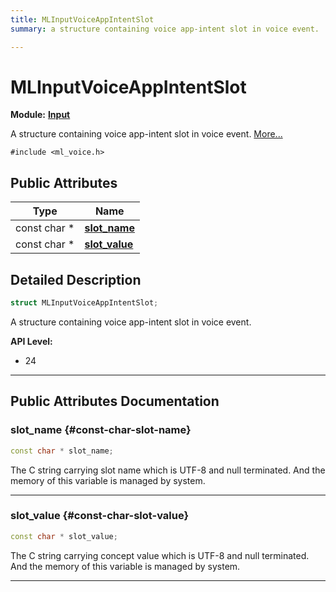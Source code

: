 ```yaml
---
title: MLInputVoiceAppIntentSlot
summary: a structure containing voice app-intent slot in voice event. 

---
```


# MLInputVoiceAppIntentSlot

**Module:** **[Input](/api-ref/api/Modules/group___input/group___input.md)**



A structure containing voice app-intent slot in voice event.  [More...](#detailed-description)


`#include <ml_voice.h>`

## Public Attributes

| Type           | Name           |
| -------------- | -------------- |
| const char * | **[slot_name](/api-ref/api/Modules/group___input/struct_m_l_input_voice_app_intent_slot.md#const-char-slot-name)**  |
| const char * | **[slot_value](/api-ref/api/Modules/group___input/struct_m_l_input_voice_app_intent_slot.md#const-char-slot-value)**  |

## Detailed Description

```cpp
struct MLInputVoiceAppIntentSlot;
```

A structure containing voice app-intent slot in voice event. 




**API Level:**
  * 24




-----------
## Public Attributes Documentation

### slot_name {#const-char-slot-name}

```cpp
const char * slot_name;
```


The C string carrying slot name which is UTF-8 and null terminated. And the memory of this variable is managed by system. 





-----------

### slot_value {#const-char-slot-value}

```cpp
const char * slot_value;
```


The C string carrying concept value which is UTF-8 and null terminated. And the memory of this variable is managed by system. 





-----------


